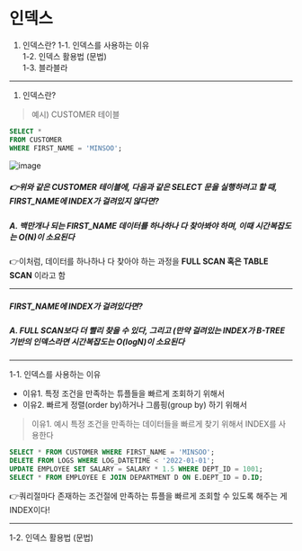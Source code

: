# 인덱스  
1. 인덱스란?
   1-1. 인덱스를 사용하는 이유  
   1-2. 인덱스 활용법 (문법)  
   1-3. 블라블라  


---


1. 인덱스란?  


> 예시) CUSTOMER 테이블

```SQL
SELECT *
FROM CUSTOMER
WHERE FIRST_NAME = 'MINSOO';
```


![image](https://github.com/mithzinf/DB-Study/assets/124668883/140a5028-8254-49f1-86ac-4f1145cd2971)  

##### 👉위와 같은 CUSTOMER 테이블에, 다음과 같은 SELECT 문을 실행하려고 할 때, **FIRST_NAME**에 INDEX가 걸려있지 않다면?  

##### A. 백만개나 되는 FIRST_NAME 데이터를 하나하나 다 찾아봐야 하며, 이때 시간복잡도는 O(N)이 소요된다  
👉이처럼, 데이터를 하나하나 다 찾아야 하는 과정을 **FULL SCAN 혹은 TABLE SCAN** 이라고 함  



---


##### **FIRST_NAME**에 INDEX가 걸려있다면?  


##### A. FULL SCAN보다 더 빨리 찾을 수 있다, 그리고 (만약 걸려있는 INDEX가 B-TREE 기반의 인덱스라면 시간복잡도는 O(logN)이 소요된다  



---



1-1. 인덱스를 사용하는 이유  
- 이유1. 특정 조건을 만족하는 튜플들을 빠르게 조회하기 위해서
- 이유2. 빠르게 정렬(order by)하거나 그룹핑(group by) 하기 위해서



> 이유1. 예시
> 특정 조건을 만족하는 데이터들을 빠르게 찾기 위해서 INDEX를 사용한다
```sql
SELECT * FROM CUSTOMER WHERE FIRST_NAME = 'MINSOO';
DELETE FROM LOGS WHERE LOG_DATETIME < '2022-01-01';
UPDATE EMPLOYEE SET SALARY = SALARY * 1.5 WHERE DEPT_ID = 1001;
SELECT * FROM EMPLOYEE E JOIN DEPARTMENT D ON E.DEPT_ID = D.ID; 
```

👉쿼리절마다 존재하는 조건절에 만족하는 튜플을 빠르게 조회할 수 있도록 해주는 게 INDEX이다!  




---



1-2. 인덱스 활용법 (문법)  





   
   
